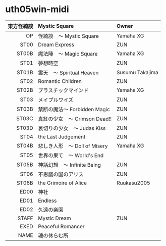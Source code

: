 # uth05win-midi

|東方怪綺談|Mystic Square|Owner|
|----:|:----|:----|
|OP|怪綺談　～ Mystic Square|Yamaha XG|
|ST00 |Dream Express|ZUN|
|ST00B|魔法陣　～ Magic Square|Yamaha XG|
|ST01 |夢想時空|ZUN|
|ST01B|霊天　～ Spiritual Heaven|Susumu Takajima|
|ST02 |Romantic Children|ZUN|
|ST02B|プラスチックマインド|Yamaha XG|
|ST03 |メイプルワイズ|ZUN|
|ST03B|禁断の魔法～ Forbidden Magic|ZUN|
|ST03C|真紅の少女　～ Crimson Dead!!|ZUN|
|ST03D|裏切りの少女　～ Judas Kiss|ZUN|
|ST04 |the Last Judgement|ZUN|
|ST04B|悲しき人形　～ Doll of Misery|Yamaha XG|
|ST05 |世界の果て　～ World's End||
|ST05B|神話幻想　～ Infinite Being|ZUN|
|ST06 |不思議の国のアリス|ZUN|
|ST06B|the Grimoire of Alice|Ruukasu2005|
|ED00|神社||
|ED01 |Endless||
|ED02 |久遠の楽園||
|STAFF|Mystic Dream|ZUN|
|EXED |Peaceful Romancer||
|NAME |魂の休らむ所||
